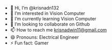 - 👋 Hi, I’m @krisnadn132
- 👀 I’m interested in Vision Computer
- 🌱 I’m currently learning Vision Computer
- 💞️ I’m looking to collaborate on Github
- 📫 How to reach me krisnadwin11@gmail.com
- 😄 Pronouns: Electrical Engineer
- ⚡ Fun fact: Gamer

<!---
krisnadn132/krisnadn132 is a ✨ special ✨ repository because its `README.md` (this file) appears on your GitHub profile.
You can click the Preview link to take a look at your changes.
--->
